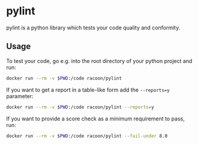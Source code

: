 # pylint

pylint is a python library which tests your code quality and conformity.

## Usage

To test your code, go e.g. into the root directory of your python project and
run:

```bash
docker run --rm -v $PWD:/code racoon/pylint
```

If you want to get a report in a table-like form add the `--reports=y`
parameter:

```bash
docker run --rm -v $PWD:/code racoon/pylint --reports=y
```

If you want to provide a score check as a minimum requirement to pass,
run:

```bash
docker run --rm -v $PWD:/code racoon/pylint --fail-under 8.0
```
